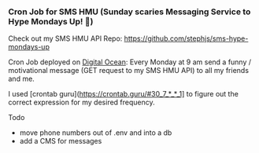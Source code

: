 ### Cron Job for SMS HMU (Sunday scaries Messaging Service to Hype Mondays Up! 🎉)

Check out my SMS HMU API Repo: https://github.com/stephjs/sms-hype-mondays-up

Cron Job deployed on [Digital Ocean](https://cloud.digitalocean.com/): Every Monday at 9 am send a funny / motivational message (GET request to my SMS HMU API) to all my friends and me.

I used [crontab guru](https://crontab.guru/#30_7_*_*_1] to figure out the correct expression for my desired frequency.

Todo

- move phone numbers out of .env and into a db
- add a CMS for messages
